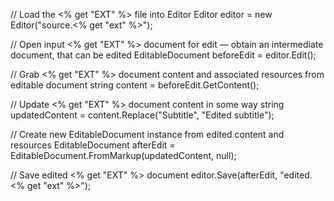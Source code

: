 // Load the <% get "EXT" %> file into Editor
Editor editor = new Editor("source.<% get "ext" %>");

// Open input <% get "EXT" %> document for edit — obtain an intermediate document, that can be edited
EditableDocument beforeEdit = editor.Edit();

// Grab <% get "EXT" %> document content and associated resources from editable document
string content = beforeEdit.GetContent();

// Update <% get "EXT" %> document content in some way
string updatedContent = content.Replace("Subtitle", "Edited subtitle");

// Create new EditableDocument instance from edited content and resources
EditableDocument afterEdit = EditableDocument.FromMarkup(updatedContent, null);

// Save edited <% get "EXT" %> document
editor.Save(afterEdit, "edited.<% get "ext" %>");